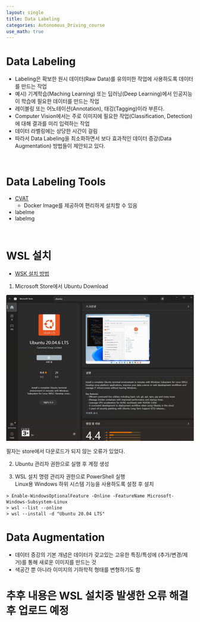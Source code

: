 ```yaml
---
layout: single
title: Data Labeling
categories: Autonomous_Driving_course
use_math: true
---
```


# Data Labeling
* Labeling은 확보한 원시 데이터(Raw Data)를 유의미한 작업에 사용하도록 데이터를 만드는 작업
* 예시) 기계학습(Maching Learning) 또는 딥러닝(Deep Learning)에서 인공지능이 학습에 필요한 데이터를 만드는 작업
* 레이블링 또는 어노테이션(Annotation), 태깅(Tagging)이라 부른다.
* Computer Vision에서는 주로 이미지에 필요한 작업(Classification, Detection)에 대해 결과를 미리 입력하는 작업
* 데이터 라벨링에는 상당한 시간이 걸림
* 따라서 Data Labeling을 최소화하면서 보다 효과적인 데이터 증강(Data Augmentation) 방법들이 제안되고 있다.
<br>

# Data Labeling Tools
* [CVAT](https://opencv.github.io/cvat/docs/administration/basics/installation/)
    * Docker Image를 제공하여 편리하게 설치할 수 있음
* labelme
* labelmg
<br>

# WSL 설치
* [WSK 설치 방법](https://learn.microsoft.com/ko-kr/windows/wsl/install)
1. Microsoft Store에서 Ubuntu Download

![png](../../../images/Autonomous_Driving/Week13/1.png)
<br>

필자는 store에서 다운로드가 되지 않는 오류가 있었다.


2. Ubuntu 관리자 권한으로 실행 후 계정 생성

3. WSL 설치 명령
관리자 권한으로 PowerShell 실행<br>
Linux용 Windows 하위 시스템 기능을 사용하도록 설정 후 설치
```
> Enable-WindowsOptionalFeature -Online -FeatureName Microsoft-Windows-Subsystem-Linux
> wsl --list --online
> wsl --install -d "Ubuntu 20.04 LTS"
```

# Data Augmentation
* 데이터 증강의 기본 개념은 데이터가 갖고있는 고유한 특징/특성에 (추가/변경/제거)를 통해 새로운 이미지를 만드는 것
* 색공간 뿐 아니라 이미지의 기하학적 형태를 변형하기도 함

# 추후 내용은 WSL 설치중 발생한 오류 해결 후 업로드 예정